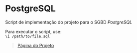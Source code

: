 # PostgreSQL

Script de implementação do projeto para o SGBD *PostgreSQL*

Para executar o script, use:
<br>`\i /path/to/file.sql`

>[Página do Projeto](./../)